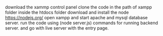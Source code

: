 download the xammp control panel
clone the code in the path of xampp folder inside the htdocs folder
download and install the node  https://nodejs.org/
open xampp and start apache and mysql database server.
run the code using (node server.js) commands for running backend server.
and go with live server with the entry page.
